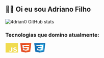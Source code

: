 ## 🐱‍👤 Oi eu sou Adriano Filho

![4drian0 GitHub stats](https://github-readme-stats.vercel.app/api?username=4drian0&show_icons=true&theme=midnight-purple) 
<!--![Top Langs](https://github-readme-stats.vercel.app/api/top-langs/?username=4drian0&layout=compact&theme=midnight-purple)-->

### Tecnologias que domino atualmente:
<div style="display: inline_block">
  <img align="center" alt="Adriano-Js" height="30" width="40" src="https://raw.githubusercontent.com/devicons/devicon/master/icons/javascript/javascript-plain.svg">
  <img align="center" alt="Adriano-HTML" height="30" width="40" src="https://raw.githubusercontent.com/devicons/devicon/master/icons/html5/html5-original.svg">
  <img align="center" alt="Adriano-CSS" height="30" width="40" src="https://raw.githubusercontent.com/devicons/devicon/master/icons/css3/css3-original.svg">
  <!--<img align="center" alt="Adriano-Python" height="30" width="40" src="https://cdn.jsdelivr.net/gh/devicons/devicon/icons/python/python-original.svg">-->
</div>


